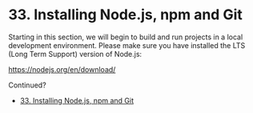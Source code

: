 #   33. Installing Node.js, npm and Git
Starting in this section, we will begin to build and run projects in a local development environment. Please make sure you have installed the LTS (Long Term Support) version of Node.js:

https://nodejs.org/en/download/

Continued?

- [33. Installing Node.js, npm and Git](https://www.udemy.com/course/ethereum-and-solidity-the-complete-developers-guide/learn/lecture/29523901#questions)